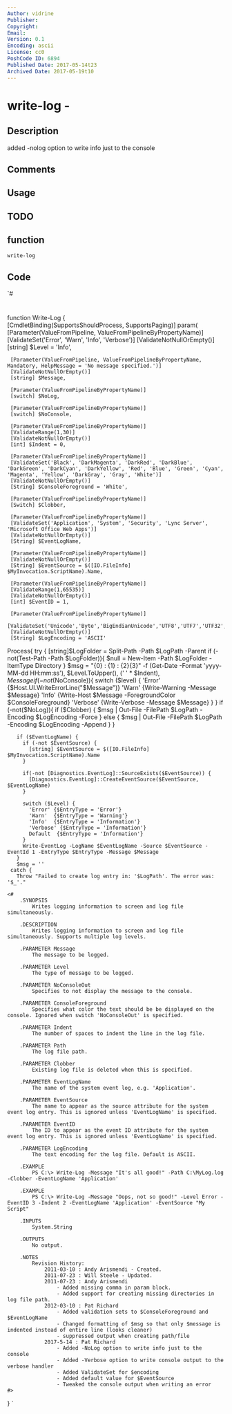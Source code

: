```yaml
---
Author: vidrine
Publisher: 
Copyright: 
Email: 
Version: 0.1
Encoding: ascii
License: cc0
PoshCode ID: 6894
Published Date: 2017-05-14t23
Archived Date: 2017-05-19t10
---
```


# write-log - 

## Description

added -nolog option to write info just to the console

## Comments



## Usage



## TODO



## function

`write-log`

## Code

`#
 #
 function Write-Log {  
   [CmdletBinding(SupportsShouldProcess, SupportsPaging)]
   param(
     [Parameter(ValueFromPipeline, ValueFromPipelineByPropertyName)]
     [ValidateSet('Error', 'Warn', 'Info', 'Verbose')]
     [ValidateNotNullOrEmpty()]
     [string] $Level = 'Info',
 
     [Parameter(ValueFromPipeline, ValueFromPipelineByPropertyName, Mandatory, HelpMessage = 'No message specified.')]
     [ValidateNotNullOrEmpty()]
     [string] $Message,
 
     [Parameter(ValueFromPipelineByPropertyName)]
     [switch] $NoLog,
 
     [Parameter(ValueFromPipelineByPropertyName)]
     [switch] $NoConsole,
 
     [Parameter(ValueFromPipelineByPropertyName)]
     [ValidateRange(1,30)]
     [ValidateNotNullOrEmpty()]
     [int] $Indent = 0,
 
     [Parameter(ValueFromPipelineByPropertyName)]
     [ValidateSet('Black', 'DarkMagenta', 'DarkRed', 'DarkBlue', 'DarkGreen', 'DarkCyan', 'DarkYellow', 'Red', 'Blue', 'Green', 'Cyan', 'Magenta', 'Yellow', 'DarkGray', 'Gray', 'White')]
     [ValidateNotNullOrEmpty()]
     [String] $ConsoleForeground = 'White',
 
     [Parameter(ValueFromPipelineByPropertyName)]
     [Switch] $Clobber,
 
     [Parameter(ValueFromPipelineByPropertyName)]
     [ValidateSet('Application', 'System', 'Security', 'Lync Server', 'Microsoft Office Web Apps')]
     [ValidateNotNullOrEmpty()]
     [String] $EventLogName,
 
     [Parameter(ValueFromPipelineByPropertyName)]
     [ValidateNotNullOrEmpty()]
     [String] $EventSource = $([IO.FileInfo] $MyInvocation.ScriptName).Name,
 
     [Parameter(ValueFromPipelineByPropertyName)]
     [ValidateRange(1,65535)]
     [ValidateNotNullOrEmpty()]
     [int] $EventID = 1,
 
     [Parameter(ValueFromPipelineByPropertyName)]
     [ValidateSet('Unicode','Byte','BigEndianUnicode','UTF8','UTF7','UTF32','ASCII','Default','OEM')]
     [ValidateNotNullOrEmpty()]
     [String] $LogEncoding = 'ASCII'
   Process{
     try {
       [string]$LogFolder = Split-Path -Path $LogPath -Parent
       if (-not(Test-Path -Path $LogFolder)){
         $null = New-Item -Path $LogFolder -ItemType Directory
       }
       $msg = "{0} : {1} : {2}{3}" -f (Get-Date -Format 'yyyy-MM-dd HH:mm:ss'), $Level.ToUpper(), ('  ' * $Indent), $Message
       if (-not($NoConsole)){
         switch ($level) {
           'Error' {$Host.UI.WriteErrorLine("$Message")}
           'Warn' {Write-Warning -Message $Message}
           'Info' {Write-Host $Message -ForegroundColor $ConsoleForeground}
           'Verbose' {Write-Verbose -Message $Message}
         }
       }
       if (-not($NoLog)){
         if ($Clobber) {
           $msg | Out-File -FilePath $LogPath -Encoding $LogEncoding -Force
         } else {
           $msg | Out-File -FilePath $LogPath -Encoding $LogEncoding -Append
         }
       }
 
       if ($EventLogName) {
         if (-not $EventSource) {
           [string] $EventSource = $([IO.FileInfo] $MyInvocation.ScriptName).Name
         }
 
         if(-not [Diagnostics.EventLog]::SourceExists($EventSource)) {
           [Diagnostics.EventLog]::CreateEventSource($EventSource, $EventLogName)
         }
 
         switch ($Level) {
           'Error' {$EntryType = 'Error'}
           'Warn'  {$EntryType = 'Warning'}
           'Info'  {$EntryType = 'Information'}
           'Verbose' {$EntryType = 'Information'}
           Default  {$EntryType = 'Information'}
         }
         Write-EventLog -LogName $EventLogName -Source $EventSource -EventId 1 -EntryType $EntryType -Message $Message
       }
       $msg = ''
     catch {
       Throw "Failed to create log entry in: '$LogPath'. The error was: '$_'."
 
 	<#
 		.SYNOPSIS
 			Writes logging information to screen and log file simultaneously.
 
 		.DESCRIPTION
 			Writes logging information to screen and log file simultaneously. Supports multiple log levels.
 
 		.PARAMETER Message
 			The message to be logged.
 
 		.PARAMETER Level
 			The type of message to be logged.
 			
 		.PARAMETER NoConsoleOut
 			Specifies to not display the message to the console.
 			
 		.PARAMETER ConsoleForeground
 			Specifies what color the text should be be displayed on the console. Ignored when switch 'NoConsoleOut' is specified.
 		
 		.PARAMETER Indent
 			The number of spaces to indent the line in the log file.
 
 		.PARAMETER Path
 			The log file path.
 		
 		.PARAMETER Clobber
 			Existing log file is deleted when this is specified.
 		
 		.PARAMETER EventLogName
 			The name of the system event log, e.g. 'Application'.
 		
 		.PARAMETER EventSource
 			The name to appear as the source attribute for the system event log entry. This is ignored unless 'EventLogName' is specified.
 		
 		.PARAMETER EventID
 			The ID to appear as the event ID attribute for the system event log entry. This is ignored unless 'EventLogName' is specified.
 
 		.PARAMETER LogEncoding
 			The text encoding for the log file. Default is ASCII.
 		
 		.EXAMPLE
 			PS C:\> Write-Log -Message "It's all good!" -Path C:\MyLog.log -Clobber -EventLogName 'Application'
 
 		.EXAMPLE
 			PS C:\> Write-Log -Message "Oops, not so good!" -Level Error -EventID 3 -Indent 2 -EventLogName 'Application' -EventSource "My Script"
 
 		.INPUTS
 			System.String
 
 		.OUTPUTS
 			No output.
 			
 		.NOTES
 			Revision History:
 				2011-03-10 : Andy Arismendi - Created.
 				2011-07-23 : Will Steele - Updated.
 				2011-07-23 : Andy Arismendi 
 					- Added missing comma in param block. 
 					- Added support for creating missing directories in log file path.
 				2012-03-10 : Pat Richard
 					- Added validation sets to $ConsoleForeground and $EventLogName
 					- Changed formatting of $msg so that only $message is indented instead of entire line (looks cleaner)
 					- suppressed output when creating path/file
 				2017-5-14 : Pat Richard
 					- Added -NoLog option to write info just to the console
 					- Added -Verbose option to write console output to the verbose handler
 					- Added ValidateSet for $encoding
 					- Added default value for $EventSource
 					- Tweaked the console output when writing an error
 	#>
 }
`


